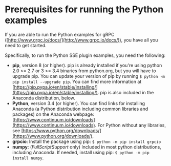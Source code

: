 # Prerequisites for running the Python examples
If you are able to run the Python examples for gRPC ([http://www.grpc.io/docs/](http://www.grpc.io/docs/)), you have all you need to get started.

Specifically, to run the Python SSE plugin examples, you need the following:

* __pip__, version 8 (or higher). pip is already installed if you're using python 2.0 >= 2.7 or 3 >= 3.4 binaries from python.org, but you will have to upgrade pip. You can update your version of pip by running `$ python -m pip install --upgrade pip`. You can find more information at [https://pip.pypa.io/en/stable/installing/](https://pip.pypa.io/en/stable/installing/). pip is also included in the Anaconda distribution, below.
* __Python__, version 3.4 (or higher). You can find links for installing Anaconda (a Python distribution including common libraries and packages) on the Anaconda webpage: [https://www.continuum.io/downloads](https://www.continuum.io/downloads). For Python without any libraries, see [https://www.python.org/downloads/](https://www.python.org/downloads/).
* __grpcio__: Install the package using pip: `$ python -m pip install grpcio`
* __numpy__: (_FullScriptSupport_ only) Included in most python distributions, including Anaconda. If needed, install using pip: `$ python -m pip install numpy`.
